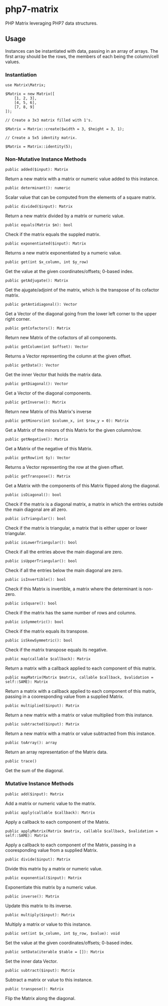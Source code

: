 # php7-matrix
PHP Matrix leveraging PHP7 data structures.

## Usage
Instances can be instantiated with data, passing in an array of arrays. The first array should be the rows, the members of each being the column/cell values.

### Instantiation

    use Matrix\Matrix;

    $Matrix = new Matrix([
        [1, 2, 3],
        [4, 5, 6],
        [7, 8, 9]
    ]);

    // Create a 3x3 matrix filled with 1's.

    $Matrix = Matrix::create($width = 3, $height = 3, 1);

    // Create a 5x5 identity matrix.

    $Matrix = Matrix::identity(5);

### Non-Mutative Instance Methods

    public added($input): Matrix

Return a new matrix with a matrix or numeric value added to this instance.

    public determinant(): numeric

Scalar value that can be computed from the elements of a square matrix.

    public divided($input): Matrix

Return a new matrix divided by a matrix or numeric value.

    public equals(Matrix $m): bool

Check if the matrix equals the suppled matrix.

    public exponentiated($input): Matrix

Returns a new matrix exponentiated by a numeric value.

    public get(int $x_column, int $y_row)

Get the value at the given coordinates/offsets; 0-based index.

    public getAdjugate(): Matrix

Get the ajugate/adjoint of the matrix, which is the transpose of its cofactor matrix.

    public getAntidiagonal(): Vector

Get a Vector of the diagonal going from the lower left corner to the upper right corner.

    public getCofactors(): Matrix

Return new Matrix of the cofactors of all components.

    public getColumn(int $offset): Vector

Returns a Vector representing the column at the given offset.

    public getData(): Vector

Get the inner Vector that holds the matrix data.

    public getDiagonal(): Vector

Get a Vector of the diagonal components.

    public getInverse(): Matrix

Return new Matrix of this Matrix's inverse

    public getMinors(int $column_x, int $row_y = 0): Matrix

Get a Matrix of the minors of this Matrix for the given column/row.

    public getNegative(): Matrix

Get a Matrix of the negative of this Matrix.

    public getRow(int $y): Vector

Returns a Vector representing the row at the given offset.

    public getTranspose(): Matrix

Get a Matrix with the components of this Matrix flipped along the diagonal.

    public isDiagonal(): bool

Check if the matrix is a diagonal matrix, a matrix in which the entries outside the main diagonal are all zero.

    public isTriangular(): bool

Check if the matrix is triangular, a matrix that is either upper or lower triangular.

    public isLowerTriangular(): bool

Check if all the entries above the main diagonal are zero.

    public isUpperTriangular(): bool

Check if all the entries below the main diagonal are zero.

    public isInvertible(): bool

Check if this Matrix is invertible, a matrix where the determinant is non-zero.

    public isSquare(): bool

Check if the matrix has the same number of rows and columns.

    public isSymmetric(): bool

Check if the matrix equals its transpose.

    public isSkewSymmetric(): bool

Check if the matrix transpose equals its negative.

    public map(callable $callback): Matrix

Return a matrix with a callback applied to each component of this matrix.

    public mapMatrix(Matrix $matrix, callable $callback, $validation = self::SAME): Matrix

Return a matrix with a callback applied to each component of this matrix, passing in a cooresponding value from a supplied Matrix.

    public multiplied($input): Matrix

Return a new matrix with a matrix or value multiplied from this instance.

    public subtracted($input): Matrix

Return a new matrix with a matrix or value subtracted from this instance.

    public toArray(): array

Return an array representation of the Matrix data.

    public trace()

Get the sum of the diagonal.

### Mutative Instance Methods

    public add($input): Matrix

Add a matrix or numeric value to the matrix.

    public apply(callable $callback): Matrix

Apply a callback to each component of the Matrix.

    public applyMatrix(Matrix $matrix, callable $callback, $validation = self::SAME): Matrix

Apply a callback to each component of the Matrix, passing in a cooresponding value from a supplied Matrix.

    public divide($input): Matrix

Divide this matrix by a matrix or numeric value.

    public exponential($input): Matrix

Exponentiate this matrix by a numeric value.

    public inverse(): Matrix

Update this matrix to its inverse.

    public multiply($input): Matrix

Multiply a matrix or value to this instance.

    public set(int $x_column, int $y_row, $value): void

Set the value at the given coordinates/offsets; 0-based index.

    public setData(iterable $table = []): Matrix

Set the inner data Vector.

    public subtract($input): Matrix

Subtract a matrix or value to this instance.

    public transpose(): Matrix

Flip the Matrix along the diagonal.